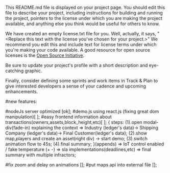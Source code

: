 This README.md file is displayed on your project page. You should edit this 
file to describe your project, including instructions for building and 
running the project, pointers to the license under which you are making the 
project available, and anything else you think would be useful for others to
know.

We have created an empty license.txt file for you. Well, actually, it says,
"<Replace this text with the license you've chosen for your project.>" We 
recommend you edit this and include text for license terms under which you're
making your code available. A good resource for open source licenses is the 
[Open Source Initiative](http://opensource.org/).

Be sure to update your project's profile with a short description and 
eye-catching graphic.

Finally, consider defining some sprints and work items in Track & Plan to give 
interested developers a sense of your cadence and upcoming enhancements.

#new features:

#nodeJs server optimized [ok];
#demo.js using react.js (fixing great dom manipulation)[ ];
#easy frontend information about transactions(owners,assets,block_height,etc)[ ];
{ steps: 
      (1).open modal-div(fade-in) explaining the context => Industry (ledger's data)-> Shipping Company (ledger's data)-> Final Customer(ledger's data);
      (2).show map,players and create an asset(right div) -> start demo;
      (3).switch animation flow to 45s;
      (4).final summary;
}(appends) => IoT control enabled / fake temperature (+ -)
           => sla implementations(deadlines,etc)
           => final summary with multiple infractors;

#fix zoom and delay on animations [];
#put maps api into external file [];